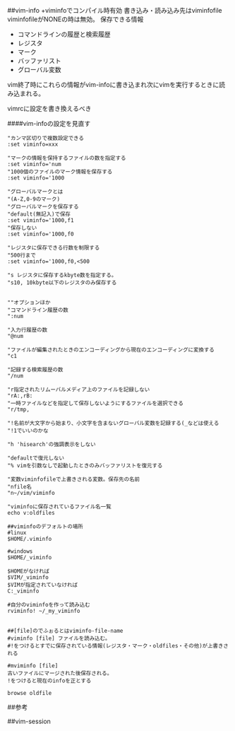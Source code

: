 ##vim-info
+viminfoでコンパイル時有効
書き込み・読み込み先はviminfofile
viminfofileがNONEの時は無効。
保存できる情報

- コマンドラインの履歴と検索履歴
- レジスタ
- マーク
- バッファリスト
- グローバル変数

vim終了時にこれらの情報がvim-infoに書き込まれ次にvimを実行するときに読み込まれる。

vimrcに設定を書き換えるべき

####vim-infoの設定を見直す
```{.vim :.vimrc}
"カンマ区切りで複数設定できる
:set viminfo=xxx

"マークの情報を保持するファイルの数を指定する
:set viminfo='num
"1000個のファイルのマーク情報を保存する
:set viminfo='1000

"グローバルマークとは
"(A-Z,0-9のマーク)
"グローバルマークを保存する
"default(無記入)で保存
:set viminfo='1000,f1
"保存しない
:set viminfo='1000,f0

"レジスタに保存できる行数を制限する
"500行まで
:set viminfo='1000,f0,<500

"s レジスタに保存するkbyte数を指定する。
"s10, 10kbyte以下のレジスタのみ保存する


""オプションほか
"コマンドライン履歴の数
":num 

"入力行履歴の数
"@num

"ファイルが編集されたときのエンコーディングから現在のエンコーディングに変換する
"c1

"記録する検索履歴の数
"/num

"r指定されたリムーバルメディア上のファイルを記録しない
"rA:,rB:
"一時ファイルなどを指定して保存しないようにするファイルを選択できる
"r/tmp,

"!名前が大文字から始まり、小文字を含まないグローバル変数を記録する(_などは使える
"!1でいいのかな

"h 'hisearch'の強調表示をしない

"defaultで復元しない
"% vimを引数なしで起動したときのみバッファリストを復元する

"変数viminfofileで上書きされる変数。保存先の名前
"nfile名
"n~/vim/viminfo
```

```
"viminfoに保存されているファイル名一覧
echo v:oldfiles
```

```
##viminfoのデフォルトの場所
#linux
$HOME/.viminfo

#windows
$HOME/_viminfo

$HOMEがなければ
$VIM/_viminfo
$VIMが指定されていなければ
C:_viminfo
```

```
#自分のviminfoを作って読み込む
rviminfo! ~/_my_viminfo


##[file]のでふぉるとはviminfo-file-name
#viminfo [file] ファイルを読み込む。
#!をつけるとすでに保存されている情報(レジスタ・マーク・oldfiles・その他)が上書きされる

#mviminfo [file]
古いファイルにマージされた後保存される。
!をつけると現在のinfoを正とする
```

```
browse oldfile
```


##参考
[](https://vim-jp.org/vimdoc-ja/usr_21.html#21.3)
[](https://vim-jp.org/vimdoc-ja/options.html#'viminfo')
[](https://vim-jp.org/vimdoc-ja/starting.html#viminfo-file)


[](https://noahorberg.hatenablog.com/entry/2019/12/15/144256)
[](https://gorilla.netlify.app/articles/20190620-vim-session-plugin.html)
[](https://kaworu.jpn.org/kaworu/2007-07-15-7.php)
[](https://www.wazalab.com/2018/09/15/vim-session-%E3%83%97%E3%83%A9%E3%82%B0%E3%82%A4%E3%83%B3%E3%82%92%E4%BD%BF%E3%81%A3%E3%81%A6tab%E3%81%94%E3%81%A8session%E3%82%92%E4%BF%9D%E5%AD%98%E3%81%99%E3%82%8B%E6%96%B9%E6%B3%95/)
[](https://keyamb.hatenablog.com/entry/2013/07/12/020730)
[](https://github.com/skanehira/session.vim/tree/38c35f9796a5ebf28a98c95541287338bde6f618)
[](https://note.com/noabou/n/naf81c6bf5a5b)
[](https://qiita.com/gorilla0513/items/838138004f86b66d5668)
[](https://qiita.com/gorilla0513/items/838138004f86b66d5668)


##vim-session




